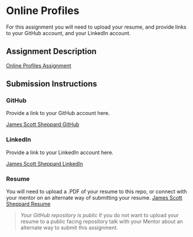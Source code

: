 # Online Profiles
For this assignment you will need to upload your resume, and provide links to your GitHub account, and your LinkedIn account.

## Assignment Description

[Online Profiles Assignment](https://education.launchcode.org/liftoff/assignments/online-profiles/)

## Submission Instructions
 
### GitHub
Provide a link to your GitHub account here.

[James Scott Sheppard GitHub](https://github.com/james636)
 
### LinkedIn
Provide a link to your LinkedIn account here.

[James Scott Sheppard LinkedIn](https://www.linkedin.com/in/james-sheppard-2390b66b/)
### Resume
You will need to upload a .PDF of your resume to this repo, or connect with your mentor on an alternate way of submitting your resume.
[James Scott Sheppard Resume](https://github.com/james636/liftoff-assignments/blob/master/C1-Online_Profiles/James%20S%20Sheppard%20Resume%2001.19%20resume.pdf)

> *Your GitHub repository is public* if you do not want to upload your resume to a public facing repository talk with your Mentor about an alternate way to submit this assignment.
